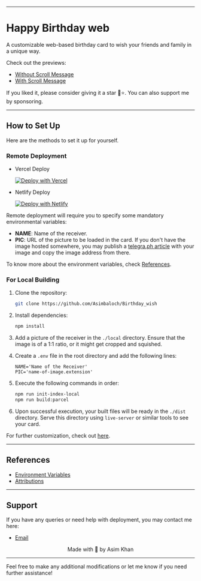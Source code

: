 
---

# Happy Birthday web

A customizable web-based birthday card to wish your friends and family in a unique way.

Check out the previews:

- [Without Scroll Message](https://happy-birthday-card.vercel.app/)
- [With Scroll Message](https://hbd-card.netlify.app/)

If you liked it, please consider giving it a star 🤩⭐. You can also support me by sponsoring.

---

## How to Set Up

Here are the methods to set it up for yourself.

### Remote Deployment

- Vercel Deploy

   [![Deploy with Vercel](https://vercel.com/button)](https://vercel.com/new/clone?repository-url=https%3A%2F%2Fgithub.com%2FAsimbaloch%2FBirthday_wish&env=NAME,PIC&envDescription=NAME%20-%3E%20Name%20of%20the%20Receiver%20%7C%20PIC%20-%3E%20web%20url%20of%20a%20picture%20of%20the%20receiver&envLink=https%3A%2F%2Fgithub.com%2FAsimbaloch%2FBirthday_wish%2Fblob%2Fmain%2Fdocs%2Fvariables.md&project-name=birthday-wish&repo-name=birthday-wish&demo-title=Happy%20Birthday%20Card&demo-description=This%20is%20a%20web%20based%20interactive%20birthday%20card.&demo-url=https%3A%2F%2Fhappy-birthday-card.vercel.app%2F&demo-image=https%3A%2F%2Ftelegra.ph%2Ffile%2Fac886529ccc3843552f81.png)

- Netlify Deploy

   [![Deploy with Netlify](https://www.netlify.com/img/deploy/button.svg)](https://app.netlify.com/start/deploy?repository=https://github.com/Asimbaloch/Birthday_wish)

Remote deployment will require you to specify some mandatory environmental variables:

- **NAME**: Name of the receiver.
- **PIC**: URL of the picture to be loaded in the card. If you don't have the image hosted somewhere, you may publish a [telegra.ph article](https://telegra.ph) with your image and copy the image address from there.

To know more about the environment variables, check [References](#references).

### For Local Building

1. Clone the repository:

   ```sh
   git clone https://github.com/Asimbaloch/Birthday_wish
   ```

2. Install dependencies:

   ```sh
   npm install
   ```

3. Add a picture of the receiver in the `./local` directory. Ensure that the image is of a 1:1 ratio, or it might get cropped and squished.

4. Create a `.env` file in the root directory and add the following lines:

   ```env
   NAME='Name of the Receiver'
   PIC='name-of-image.extension'
   ```

5. Execute the following commands in order:

   ```sh
   npm run init-index-local
   npm run build:parcel
   ```

6. Upon successful execution, your built files will be ready in the `./dist` directory. Serve this directory using `live-server` or similar tools to see your card.

For further customization, check out [here](./docs/customizations.md).

---

## References

- [Environment Variables](./docs/variables.md)
- [Attributions](./docs/attributions.md)

---

## Support

If you have any queries or need help with deployment, you may contact me here:

- [Email](mailto:asimseom@gmail.com) <!-- Update with your email -->

<div align="center">
Made with 💖 by Asim Khan
</div>

--- 

Feel free to make any additional modifications or let me know if you need further assistance!